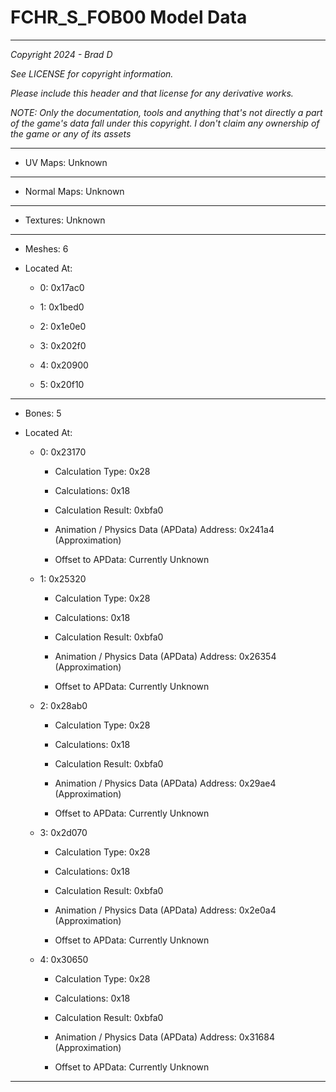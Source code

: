 # FCHR_S_FOB00 Model Data

---

*Copyright 2024 - Brad D*

*See LICENSE for copyright information.*

*Please include this header and that license for any derivative works.*

*NOTE: Only the documentation, tools and anything that's not directly a part of the game's data fall under this copyright. I don't claim any ownership of the game or any of its assets*

---


* UV Maps: Unknown

---

* Normal Maps: Unknown

---

* Textures: Unknown

---

* Meshes: 6

* Located At:

  * 0: 0x17ac0

  * 1: 0x1bed0

  * 2: 0x1e0e0

  * 3: 0x202f0

  * 4: 0x20900

  * 5: 0x20f10

---

* Bones: 5

* Located At:

  * 0: 0x23170

    * Calculation Type: 0x28

    * Calculations: 0x18

    * Calculation Result: 0xbfa0

    * Animation / Physics Data (APData) Address: 0x241a4 (Approximation)

    * Offset to APData: Currently Unknown

  * 1: 0x25320

    * Calculation Type: 0x28

    * Calculations: 0x18

    * Calculation Result: 0xbfa0

    * Animation / Physics Data (APData) Address: 0x26354 (Approximation)

    * Offset to APData: Currently Unknown

  * 2: 0x28ab0

    * Calculation Type: 0x28

    * Calculations: 0x18

    * Calculation Result: 0xbfa0

    * Animation / Physics Data (APData) Address: 0x29ae4 (Approximation)

    * Offset to APData: Currently Unknown

  * 3: 0x2d070

    * Calculation Type: 0x28

    * Calculations: 0x18

    * Calculation Result: 0xbfa0

    * Animation / Physics Data (APData) Address: 0x2e0a4 (Approximation)

    * Offset to APData: Currently Unknown

  * 4: 0x30650

    * Calculation Type: 0x28

    * Calculations: 0x18

    * Calculation Result: 0xbfa0

    * Animation / Physics Data (APData) Address: 0x31684 (Approximation)

    * Offset to APData: Currently Unknown

---

